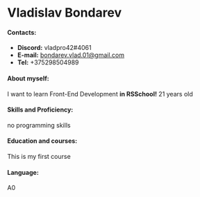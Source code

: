# Vladislav Bondarev


#### Contacts:
+ __Discord:__ vladpro42#4061 
+ __E-mail:__ bondarev.vlad.01@gmail.com
+ __Tel:__ +375298504989

#### About myself:
I want to learn Front-End Development __in RSSchool!__
21 years old

#### Skills and Proficiency:
no programming skills

#### Education and courses:
This is my first course
#### Language: 
 A0